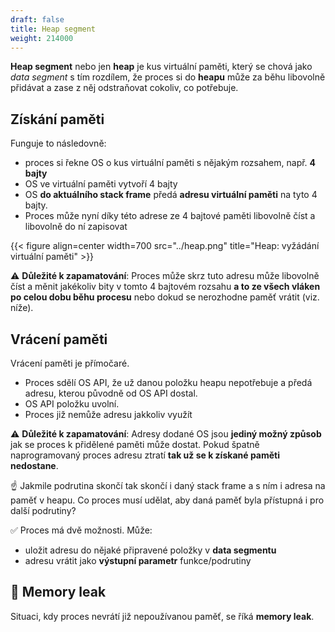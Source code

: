 ```yaml
---
draft: false
title: Heap segment
weight: 214000
---
```


**Heap segment** nebo jen **heap** je kus virtuální paměti, který se chová jako *data segment* s tím rozdílem, že proces si do **heapu** může za běhu libovolně přidávat a zase z něj odstraňovat cokoliv, co potřebuje.

## Získání paměti

Funguje to následovně:

- proces si řekne OS o kus virtuální paměti s nějakým rozsahem, např. **4 bajty**
- OS ve virtuální paměti vytvoří 4 bajty
- OS **do aktuálního stack frame** předá **adresu virtuální paměti** na tyto 4 bajty.
- Proces může nyní díky této adrese ze 4 bajtové paměti libovolně číst a libovolně do ní zapisovat 

{{< figure align=center width=700 src="../heap.png" title="Heap: vyžádání virtuální paměti" >}}

<div class="note-blue">

⚠️ **Důležité k zapamatování**: Proces může skrz tuto adresu může libovolně číst a měnit jakékoliv bity v tomto 4 bajtovém rozsahu **a to ze všech vláken po celou dobu běhu procesu** nebo dokud se nerozhodne paměť vrátit (viz. níže).

</div>

## Vrácení paměti

Vrácení paměti je přímočaré.

- Proces sdělí OS API, že už danou položku heapu nepotřebuje a předá adresu, kterou původně od OS API dostal.
- OS API položku uvolní.
- Proces již nemůže adresu jakkoliv využít

<div class="note-blue">

⚠️ **Důležité k zapamatování**: Adresy dodané OS jsou **jediný možný způsob** jak se proces k přidělené paměti může dostat. Pokud špatně naprogramovaný proces adresu ztratí **tak už se k získané paměti nedostane**.

</div>

<div class="note-blue">

☝️ Jakmile podrutina skončí tak skončí i daný stack frame a s ním i adresa na paměť v heapu. Co proces musí udělat, aby daná paměť byla přístupná i pro další podrutiny?

✅ Proces má dvě možnosti. Může:

- uložit adresu do nějaké připravené položky v **data segmentu**
- adresu vrátit jako **výstupní parametr** funkce/podrutiny

</div>


## 🐛 Memory leak

Situaci, kdy proces nevrátí již nepoužívanou paměť, se říká **memory leak**.